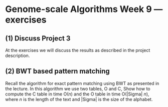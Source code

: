 # Genome-scale Algorithms Week 9 — exercises

## (1) Discuss Project 3

At the exercises we will discuss the results as described in the project description.

## (2) BWT based pattern matching

Recall the algorithm for exact pattern matching using BWT as presented
in the lecture. In this algorithm we use two tables, O and C, Show how
to compute the C table in time O(*n*) and the O table in time
O(|Sigma| *n*), where *n* is the length of the text and |Sigma| is the
size of the alphabet.
